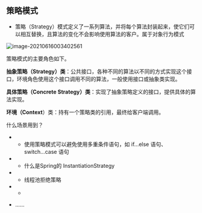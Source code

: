 ## 策略模式

- 策略（Strategy）模式定义了一系列算法，并将每个算法封装起来，使它们可以相互替换，且算法的变化不会影响使用算法的客户。属于对象行为模式

![image-20210616003402561](https://gitee.com/kongxiangjin/images/raw/master/img/image-20210616003402561.png)

策略模式的主要角色如下。

**抽象策略（**Strategy**）类**：公共接口，各种不同的算法以不同的方式实现这个接口，环境角色使用这个接口调用不同的算法，一般使用接口或抽象类实现。

**具体策略（**Concrete Strategy**）类**：实现了抽象策略定义的接口，提供具体的算法实现。

**环境（Context**）类：持有一个策略类的引用，最终给客户端调用。



什么场景用到？

- - 使用策略模式可以避免使用多重条件语句，如 if...else 语句、switch...case 语句

- - 什么是Spring的 InstantiationStrategy

- - 线程池拒绝策略

- - 

- ......

